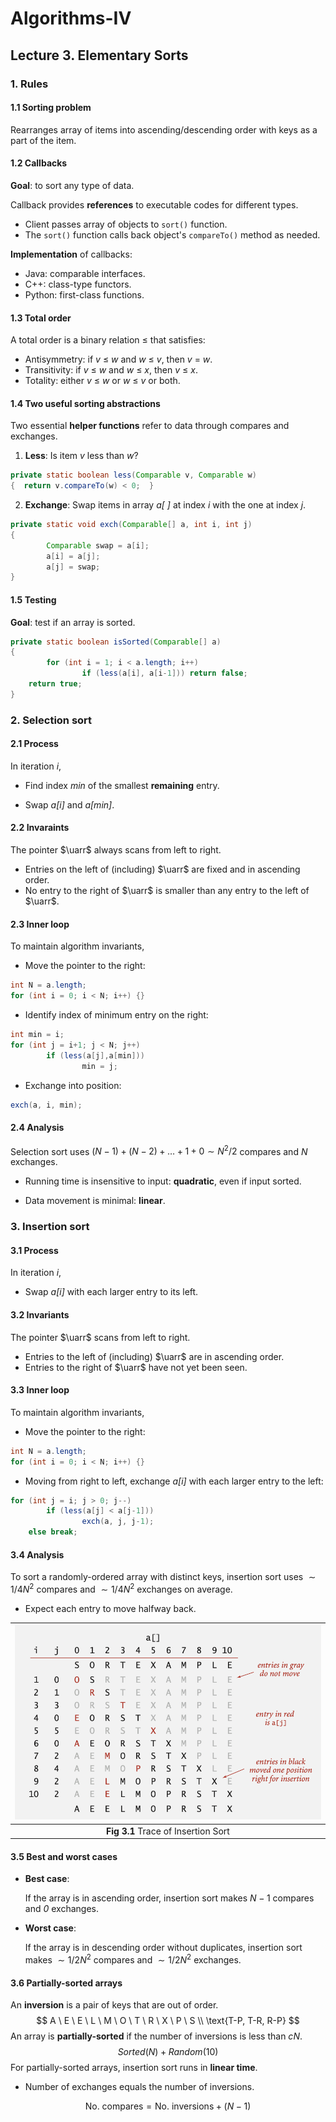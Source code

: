 # Algorithms-IV



## Lecture 3. Elementary Sorts



### 1. Rules

#### 1.1 Sorting problem

Rearranges array of items into ascending/descending order with keys as a part of the item.



#### 1.2 Callbacks

**Goal**:  to sort any type of data.

Callback provides **references** to executable codes for different types.

- Client passes array of objects to `sort()` function.
- The `sort()` function calls back object's `compareTo()` method as needed.

**Implementation** of callbacks:

- Java: comparable interfaces.
- C++: class-type functors.
- Python: first-class functions.



#### 1.3 Total order

A total order is a binary relation $\leq$ that satisfies:

- Antisymmetry: if *v* ≤ *w* and *w* ≤ *v*, then *v* = *w*. 
- Transitivity: if *v* ≤ *w* and *w* ≤ *x*, then *v* ≤ *x*. 
- Totality: either *v* ≤ *w* or *w* ≤ *v* or both.



#### 1.4 Two useful sorting abstractions

Two essential **helper functions** refer to data through compares and exchanges.

1. **Less**: Is item *v* less than *w*?

```java
private static boolean less(Comparable v, Comparable w)
{  return v.compareTo(w) < 0;  }
```



2. **Exchange**: Swap items in array *a[ ]* at index *i* with the one at index *j*.

```Java
private static void exch(Comparable[] a, int i, int j)
{
		Comparable swap = a[i];
		a[i] = a[j];
		a[j] = swap;
}
```



#### 1.5 Testing

**Goal**: test if an array is sorted.

```Java
private static boolean isSorted(Comparable[] a)
{
		for (int i = 1; i < a.length; i++)
				if (less(a[i], a[i-1])) return false;
    return true;
}
```



### 2. Selection sort

#### 2.1 Process

In iteration *i*, 

- Find index *min* of the smallest **remaining** entry.

- Swap *a[i]* and *a[min]*.



#### 2.2 Invaraints

The pointer $\uarr$ always scans from left to right.

- Entries on the left of (including) $\uarr$ are fixed and in ascending order.
- No entry to the right of $\uarr$ is smaller than any entry to the left of $\uarr$.



#### 2.3 Inner loop

To maintain algorithm invariants,

- Move the pointer to the right:

```Java
int N = a.length;
for (int i = 0; i < N; i++) {}
```

- Identify index of minimum entry on the right:

```Java
int min = i;
for (int j = i+1; j < N; j++)
		if (less(a[j],a[min]))
				min = j;
```

- Exchange into position:

```Java
exch(a, i, min);
```



#### 2.4 Analysis

Selection sort uses $(N-1)+(N-2)+\dots+1+0\sim N^2/2$ compares and *N* exchanges.

- Running time is insensitive to input: **quadratic**, even if input sorted.

- Data movement is minimal: **linear**.



### 3. Insertion sort

#### 3.1 Process

In iteration *i*,

- Swap *a[i]* with each larger entry to its left.



#### 3.2 Invariants

The pointer $\uarr$ scans from left to right.

- Entries to the left of (including) $\uarr$ are in ascending order.
- Entries to the right of $\uarr$ have not yet been seen.



#### 3.3 Inner loop

To maintain algorithm invariants,

- Move the pointer to the right:

```java
int N = a.length;
for (int i = 0; i < N; i++) {}
```

- Moving from right to left, exchange *a[i]* with each larger entry to the left:

```Java
for (int j = i; j > 0; j--)
		if (less(a[j] < a[j-1]))
				exch(a, j, j-1);
    else break;
```



#### 3.4 Analysis

To sort a randomly-ordered array with distinct keys, insertion sort uses $\sim 1/4N^2$ compares and $\sim 1/4 N^2$ exchanges on average.

- Expect each entry to move halfway back.



| <img src="ElementarySorts.assets/Screenshot 2020-07-22 at 10.45.00.png" style="zoom:67%;" /> |
| :----------------------------------------------------------: |
|             **Fig 3.1** Trace of Insertion Sort              |



#### 3.5 Best and worst cases

- **Best case**: 

  If the array is in ascending order, insertion sort makes $N-1$ compares and *0* exchanges.

- **Worst case**:

  If the array is in descending order without duplicates, insertion sort makes $\sim 1/2N^2$ compares and $\sim 1/2N^2$ exchanges.



#### 3.6 Partially-sorted arrays

An **inversion** is a pair of keys that are out of order.
$$
A \ E \ E \ L \ M \ O \ T \ R \ X \ P \ S  \\ \text{T-P, T-R, R-P}
$$
An array is **partially-sorted** if the number of inversions is less than $cN$.
$$
Sorted(N) + Random(10)
$$
For partially-sorted arrays, insertion sort runs in **linear time**.

- Number of exchanges equals the number of inversions.

$$
\text{No. compares} = \text {No. inversions} + (N-1)
$$

